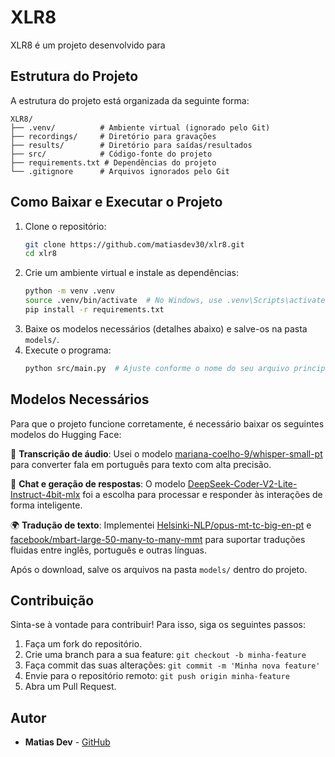 # XLR8

XLR8 é um projeto desenvolvido para 

## Estrutura do Projeto

A estrutura do projeto está organizada da seguinte forma:

```
XLR8/
├── .venv/          # Ambiente virtual (ignorado pelo Git)
├── recordings/     # Diretório para gravações
├── results/        # Diretório para saídas/resultados
├── src/            # Código-fonte do projeto
├── requirements.txt # Dependências do projeto
└── .gitignore      # Arquivos ignorados pelo Git
```

## Como Baixar e Executar o Projeto

1. Clone o repositório:
   ```bash
   git clone https://github.com/matiasdev30/xlr8.git
   cd xlr8
   ```
2. Crie um ambiente virtual e instale as dependências:
   ```bash
   python -m venv .venv
   source .venv/bin/activate  # No Windows, use .venv\Scripts\activate
   pip install -r requirements.txt
   ```
3. Baixe os modelos necessários (detalhes abaixo) e salve-os na pasta `models/`.
4. Execute o programa:
   ```bash
   python src/main.py  # Ajuste conforme o nome do seu arquivo principal
   ```

## Modelos Necessários

Para que o projeto funcione corretamente, é necessário baixar os seguintes modelos do Hugging Face:

📢 **Transcrição de áudio**: Usei o modelo [mariana-coelho-9/whisper-small-pt](https://huggingface.co/mariana-coelho-9/whisper-small-pt) para converter fala em português para texto com alta precisão.

💬 **Chat e geração de respostas**: O modelo [DeepSeek-Coder-V2-Lite-Instruct-4bit-mlx](https://huggingface.co/DeepSeek-Coder-V2-Lite-Instruct-4bit-mlx) foi a escolha para processar e responder às interações de forma inteligente.

🌍 **Tradução de texto**: Implementei [Helsinki-NLP/opus-mt-tc-big-en-pt](https://huggingface.co/Helsinki-NLP/opus-mt-tc-big-en-pt) e [facebook/mbart-large-50-many-to-many-mmt](https://huggingface.co/facebook/mbart-large-50-many-to-many-mmt) para suportar traduções fluidas entre inglês, português e outras línguas.

Após o download, salve os arquivos na pasta `models/` dentro do projeto.

## Contribuição

Sinta-se à vontade para contribuir! Para isso, siga os seguintes passos:

1. Faça um fork do repositório.
2. Crie uma branch para a sua feature: `git checkout -b minha-feature`
3. Faça commit das suas alterações: `git commit -m 'Minha nova feature'`
4. Envie para o repositório remoto: `git push origin minha-feature`
5. Abra um Pull Request.

## Autor

- **Matias Dev** - [GitHub](https://github.com/matiasdev30)

